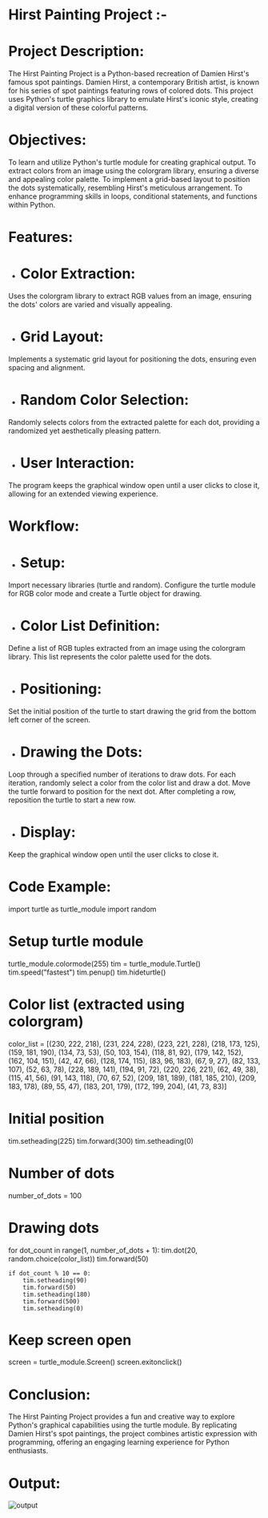 # Hirst Painting Project :-

# Project Description:

The Hirst Painting Project is a Python-based recreation of Damien Hirst's famous spot paintings. Damien Hirst, a contemporary British artist, is known for his series of spot paintings featuring rows of colored dots. This project uses Python's turtle graphics library to emulate Hirst's iconic style, creating a digital version of these colorful patterns.

# Objectives:

To learn and utilize Python's turtle module for creating graphical output.
To extract colors from an image using the colorgram library, ensuring a diverse and appealing color palette.
To implement a grid-based layout to position the dots systematically, resembling Hirst's meticulous arrangement.
To enhance programming skills in loops, conditional statements, and functions within Python.

# Features:

- # Color Extraction:

Uses the colorgram library to extract RGB values from an image, ensuring the dots' colors are varied and visually appealing.

- # Grid Layout:

Implements a systematic grid layout for positioning the dots, ensuring even spacing and alignment.

- # Random Color Selection:

Randomly selects colors from the extracted palette for each dot, providing a randomized yet aesthetically pleasing pattern.

- # User Interaction:

The program keeps the graphical window open until a user clicks to close it, allowing for an extended viewing experience.

# Workflow:

- # Setup:

Import necessary libraries (turtle and random).
Configure the turtle module for RGB color mode and create a Turtle object for drawing.

- # Color List Definition:

Define a list of RGB tuples extracted from an image using the colorgram library. This list represents the color palette used for the dots.

- # Positioning:

Set the initial position of the turtle to start drawing the grid from the bottom left corner of the screen.

- # Drawing the Dots:

Loop through a specified number of iterations to draw dots.
For each iteration, randomly select a color from the color list and draw a dot.
Move the turtle forward to position for the next dot.
After completing a row, reposition the turtle to start a new row.

- # Display:

Keep the graphical window open until the user clicks to close it.

# Code Example:
import turtle as turtle_module
import random

# Setup turtle module
turtle_module.colormode(255)
tim = turtle_module.Turtle()
tim.speed("fastest")
tim.penup()
tim.hideturtle()

# Color list (extracted using colorgram)
color_list = [(230, 222, 218), (231, 224, 228), (223, 221, 228), (218, 173, 125), 
              (159, 181, 190), (134, 73, 53), (50, 103, 154), (118, 81, 92), 
              (179, 142, 152), (162, 104, 151), (42, 47, 66), (128, 174, 115), 
              (83, 96, 183), (67, 9, 27), (82, 133, 107), (52, 63, 78), 
              (228, 189, 141), (194, 91, 72), (220, 226, 221), (62, 49, 38), 
              (115, 41, 56), (91, 143, 118), (70, 67, 52), (209, 181, 189), 
              (181, 185, 210), (209, 183, 178), (89, 55, 47), (183, 201, 179), 
              (172, 199, 204), (41, 73, 83)]

# Initial position
  tim.setheading(225)
  tim.forward(300)
  tim.setheading(0)

# Number of dots
  number_of_dots = 100

# Drawing dots
  for dot_count in range(1, number_of_dots + 1):
      tim.dot(20, random.choice(color_list))
      tim.forward(50)

    if dot_count % 10 == 0:
        tim.setheading(90)
        tim.forward(50)
        tim.setheading(180)
        tim.forward(500)
        tim.setheading(0)

# Keep screen open
  screen = turtle_module.Screen()
  screen.exitonclick()

# Conclusion:
The Hirst Painting Project provides a fun and creative way to explore Python's graphical capabilities using the turtle module. By replicating Damien Hirst's spot paintings, the project combines artistic expression with programming, offering an engaging learning experience for Python enthusiasts.

# Output:
![output](https://github.com/user-attachments/assets/c33824a1-012a-43c1-ad28-8f5b665231d3)
